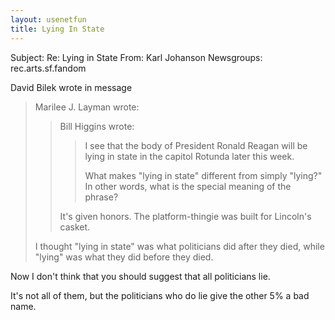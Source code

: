 ```yaml
---
layout: usenetfun
title: Lying In State
---
```



Subject: Re: Lying in State 
From: Karl Johanson
Newsgroups: rec.arts.sf.fandom

David Bilek wrote in message
>
> Marilee J. Layman wrote:
>>
>> Bill Higgins wrote:
>>
>>>I see that the body of President Ronald Reagan will be lying in 
>>>state in the capitol Rotunda later this week.
>>>
>>>What makes &quot;lying in state&quot; different from simply &quot;lying?&quot;
>>>In other words, what is the special meaning of the phrase?
>>
>>It's given honors.  The platform-thingie was built for Lincoln's
>>casket.
>
> I thought &quot;lying in state&quot; was what politicians did after they died,
> while &quot;lying&quot; was what they did before they died.
>
Now I don't think that you should suggest that all politicians lie.

It's not all of them, but the politicians who do lie give the other 5% a bad name.


   